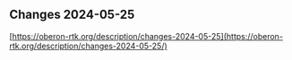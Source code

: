 ## Changes 2024-05-25

[https://oberon-rtk.org/description/changes-2024-05-25](https://oberon-rtk.org/description/changes-2024-05-25/)
